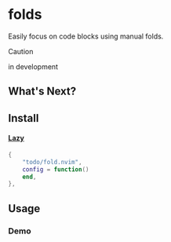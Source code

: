 # folds

Easily focus on code blocks using manual folds.

> [!caution]
> in development

## What's Next?

## Install

#### [Lazy](https://github.com/folke/lazy.nvim)

```lua
{
    "todo/fold.nvim",
    config = function()
    end,
},
```

## Usage

### Demo

